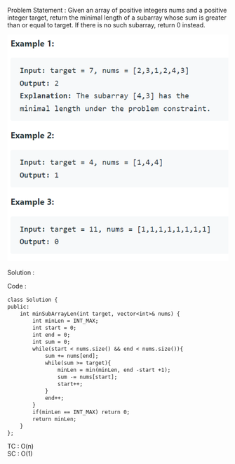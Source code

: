 Problem Statement : 
Given an array of positive integers nums and a positive integer target, return the minimal length of a subarray whose sum is greater than or equal to target. If there is no such subarray, return 0 instead.

![](/Set%20A/images/04.PNG)<br>

Solution : 

Code :


```
class Solution {
public:
    int minSubArrayLen(int target, vector<int>& nums) {
        int minLen = INT_MAX;
        int start = 0;
        int end = 0;
        int sum = 0;
        while(start < nums.size() && end < nums.size()){
            sum += nums[end];
            while(sum >= target){
                minLen = min(minLen, end -start +1);
                sum -= nums[start];
                start++;
            }
            end++;
        }
        if(minLen == INT_MAX) return 0;
        return minLen;
    }
};
```

TC : O(n)<br>
SC : O(1)